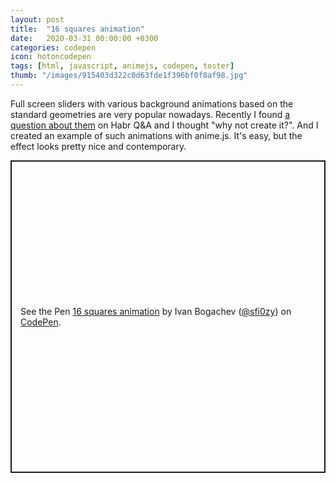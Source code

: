 ```yaml
---
layout: post
title:  "16 squares animation"
date:   2020-03-31 00:00:00 +0300
categories: codepen
icon: hotoncodepen
tags: [html, javascript, animejs, codepen, toster]
thumb: "/images/915403d322c0d63fde1f396bf0f8af98.jpg"
---
```


Full screen sliders with various background animations based on the standard geometries are very popular nowadays. Recently I found <a href='https://qna.habr.com/q/740777'>a question about them</a> on Habr Q&amp;A and I thought "why not create it?". And I created an example of such animations with anime.js. It's easy, but the effect looks pretty nice and contemporary.

<p class='codepen' data-height='500' data-theme-id='light' data-default-tab='result' data-user='sfi0zy' data-slug-hash='OJVdQZM' style='height: 500px; box-sizing: border-box; display: flex; align-items: center; justify-content: center; border: 2px solid; margin: 1em 0; padding: 1em;' data-pen-title='16 squares animation'>
  <span>See the Pen <a href='https://codepen.io/sfi0zy/pen/OJVdQZM'>
  16 squares animation</a> by Ivan Bogachev (<a href='https://codepen.io/sfi0zy'>@sfi0zy</a>)
  on <a href='https://codepen.io'>CodePen</a>.</span>
</p>
<script async src='https://static.codepen.io/assets/embed/ei.js'></script>

